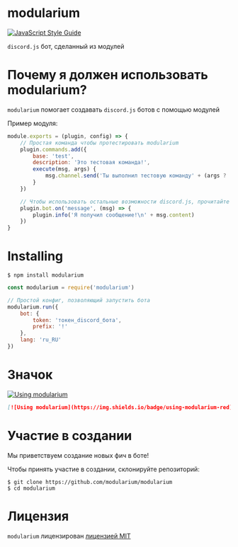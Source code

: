 # modularium

[![JavaScript Style Guide](https://img.shields.io/badge/code_style-standard-brightgreen.svg)](https://standardjs.com)

`discord.js` бот, сделанный из модулей

# Почему я должен использовать modularium?

`modularium` помогает создавать `discord.js` ботов с помощью модулей

Пример модуля:

```javascript
module.exports = (plugin, config) => {
    // Простая команда чтобы протестировать modularium
    plugin.commands.add({
        base: 'test',
        description: 'Это тестовая команда!',
        execute(msg, args) {
            msg.channel.send('Ты выполнил тестовую команду' + (args ? 'с аргументами: ' + args : 'без аргументов :('))
        }
    })

    // Чтобы использовать остальные возможности discord.js, прочитайте его документацию.
    plugin.bot.on('message', (msg) => {
        plugin.info('Я получил сообщение!\n' + msg.content)
    })
}
```

# Installing
```console
$ npm install modularium
```

```javascript
const modularium = require('modularium')

// Простой конфиг, позволяющий запустить бота
modularium.run({
    bot: {
        token: 'токен_discord_бота',
        prefix: '!'
    },
    lang: 'ru_RU'
})
```

# Значок

[![Using modularium](https://img.shields.io/badge/using-modularium-red)](https://github.com/modularium/modularium)

```markdown
[![Using modularium](https://img.shields.io/badge/using-modularium-red)](https://github.com/modularium/modularium)
```

# Участие в создании 
Мы приветствуем создание новых фич в боте!

Чтобы принять участие в создании, склонируйте репозиторий:
```console
$ git clone https://github.com/modularium/modularium
$ cd modularium
```

# Лицензия
`modularium` лицензирован [лицензией MIT](https://mit-license.org/)